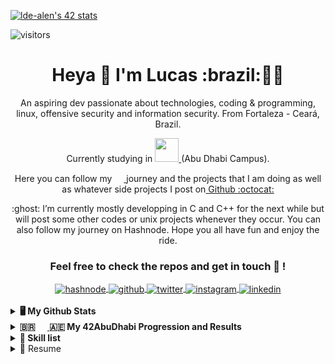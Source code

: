 [![lde-alen's 42 stats](https://badge42.vercel.app/api/v2/cl80ayaml00060gmd3h5xd835/stats?cursusId=21&coalitionId=155)](https://github.com/JaeSeoKim/badge42)


![visitors](https://visitor-badge.glitch.me/badge?page_id=lde-alen&left_color=gray&right_color=red)

<h1 align='center'>
  Heya 👋 I'm Lucas :brazil:👨‍💻
</h1>

<p align='center'>
  An aspiring dev passionate about technologies, coding & programming, linux, offensive security and information security. From Fortaleza - Ceará, Brazil.
  </p>
  
<p align='center'>
  Currently studying in <a href="https://42abudhabi.ae/"><img height="38" width="38" src="https://cdn.jsdelivr.net/npm/simple-icons@v6/icons/42.svg" /> </a>(Abu Dhabi Campus).
  </p>
  
  <p align='center'>

</p>

<p align='center'>
Here you can follow my <a href="https://42abudhabi.ae/"><img height="15" width="15" src="https://cdn.jsdelivr.net/npm/simple-icons@v6/icons/42.svg" /> </a> journey and the projects that I am doing as well as whatever side projects I post on<a href="https://github.com/lde-alen" target="_blank"> Github <a href="https://github.com/lde-alen" target="_blank">:octocat:</a>
</p>
<p align='center'>
:ghost: I’m currently mostly developping in C and C++ for the next while but will post some other codes or unix   projects whenever they occur. You can also follow my journey on Hashnode. Hope you all have fun and enjoy the ride.
</p>

<div align="center">

### Feel free to check the repos and get in touch :wolf: ! 

<a href="https://hashnode.com/@lde-alen" target="_blank">
  <img align="center" alt="hashnode" src="https://img.shields.io/badge/Hashnode-2962FF?style=for-the-badge&logo=hashnode&logoColor=white" />
</a>
  
<a href="https://github.com/lde-alen" target="_blank">
  <img align="center" alt="github" src="https://img.shields.io/badge/github-%23121011.svg?style=for-the-badge&logo=github&logoColor=white" />
</a>

<a href="https://twitter.com/LucasDeaMoreira" target="_blank">
  <img align="center" alt="twitter" src="https://img.shields.io/badge/twitter-%231DA1F2.svg?style=for-the-badge&logo=Twitter&logoColor=white"/>
</a>

<a href="https://instagram.com/lucasdeamoreira" target="_blank">
  <img align="center" alt="instagram" src="https://img.shields.io/badge/instagram-%23E4405F.svg?style=for-the-badge&logo=Instagram&logoColor=white" />
</a>

<a href="https://www.linkedin.com/in/lucas-de-alencastro-moreira-751324161/" target="_blank">
  <img align="center" alt="linkedin" src="https://img.shields.io/badge/linkedin-%230077B5.svg?&style=for-the-badge&logo=linkedin&logoColor=white" />
</a>

<br/>
</div>
<br/>
  <details>
  <summary><b>🖥️ My Github Stats</b></summary>
 <br/>
 <p align='center'>
<a href="https://github.com/lde-alen">
  <img align="center" src="https://github-readme-stats.vercel.app/api?username=lde-alen&show_icons=true&theme=dark&count_private=true" />
</a>
<a href="https://github.com/lde-alen">
 <img align="center" src="https://github-readme-stats.vercel.app/api/top-langs/?username=lde-alen&layout=compact&show_icons=true&theme=dark&langs_count=10)](https://github.com/lde-alen" alt="Lucas' github stats"/>
</a>
</p>
  
  ![snake gif](https://github.com/lde-alen/lde-alen/blob/output/github-contribution-grid-snake.gif)

</details>

<details>	
  <br />
  <summary><b>🇧🇷 <a href="https://42abudhabi.ae/"><img height="16" width="16" src="https://cdn.jsdelivr.net/npm/simple-icons@v6/icons/42.svg" /> </a> 🇦🇪 My 42AbuDhabi Progression and Results</b></summary>
<h2>42 Piscine</h2>
  
[![lde-alen's 42 piscine stats](https://badge42.herokuapp.com/api/stats/lde-alen?cursus=C%20Piscine)](https://github.com/lde-alen)

 <h2>42 Cursus</h2>
 
 [![lde-alen's 42 stats](https://badge42.herokuapp.com/api/stats/lde-alen?privacyEmail=true)](https://github.com/JaeSeoKim/badge42)
 
 <h3>Foundation</h3>

Project | Description | Result
------- | ----------- | ------
[Libft](https://github.com/lde-alen/Libft) | In 42 we are forbidden from using system functions in our projects. This project consists on recreating a series of functions in order to compile them as an archive to create our own Library that will be further enhanced with our own preferences and used for the rest of the cursus. | [![jaeskim's 42Project Score](https://badge42.herokuapp.com/api/project/lde-alen/Libft)](https://github.com/lde-alen)
[get_next_line](https://github.com/lde-alen/get_next_line)| The GNL function takes as parameter a file descriptor and should return the next line available inside the file. | [![jaeskim's 42Project Score](https://badge42.herokuapp.com/api/project/lde-alen/get_next_line)](https://github.com/lde-alen)
[ft_printf](https://github.com/lde-alen/ft_printf)| This project consists on recreating the system printf but not all the flags. | [![jaeskim's 42Project Score](https://badge42.herokuapp.com/api/project/lde-alen/ft_printf)](https://github.com/lde-alen)
[Born2beroot](https://github.com/lde-alen/born2beroot)| This project aims to introduce you to the wonderful world of virtualization. | [![jaeskim's 42Project Score](https://badge42.herokuapp.com/api/project/lde-alen/Born2beroot)](https://github.com/lde-alen)
[Exam Rank 02](https://github.com/lde-alen/exam-rank-02)| Exam Rank 02 | [![jaeskim's 42Project Score](https://badge42.herokuapp.com/api/project/lde-alen/ft_printf)](https://github.com/lde-alen)
[fract-ol](https://github.com/lde-alen/fractol)| Fract-ol project is mainly a graphical project requiring us to draw a multiple fractals. In Mathematics, a fractal is a subset of Euclidean space with a fractal dimension that strictly exceeds its topological dimension. It contains a pattern that repeats as you zoom and you are supposed to have an infinite zoom, or at least zoom until the limit of your machine. For this project we are force to use the minilibx that is a 42 version of the libx which is basically a graphical library in which only a very limited amount of functions are available. Everything else that is required has to be coded by ourselves. | [![jaeskim's 42Project Score](https://badge42.herokuapp.com/api/project/lde-alen/fract-ol)](https://github.com/lde-alen)
[Pipex](https://github.com/lde-alen/pipex)| Pipex is a project in which we have to replicade the a specific bash synthax that uses pipes . The main purpose of this project was to understand how pipes work and communicate with each other through dup, as well as having a good parser and understanding file descripto leaks as well as learning a bit more about unix systems. So the way it works is that we have and infile, a cmd1 that is aplied to that infile, a cmd2 taking the output of the previous command as input and writing it's output in the outfile | [![jaeskim's 42Project Score](https://badge42.herokuapp.com/api/project/lde-alen/pipex)](https://github.com/lde-alen)
 
</details>

<details>
  <br />
  <summary><b>👷 Skill list</b></summary>
  
  </details>

<details>
  <summary>📃 Resume</summary>
  
  ## Experience
  ## Education

  
</details>

  
<!---
lde-alen/lde-alen is a ✨ special ✨ repository because its `README.md` (this file) appears on your GitHub profile.
You can click the Preview link to take a look at your changes.
--->
